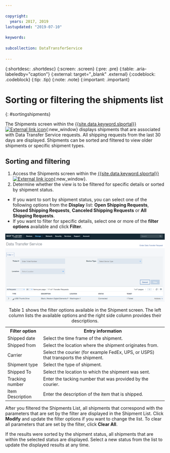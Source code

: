 ```yaml
---

copyright:
  years: 2017, 2019
lastupdated: "2019-07-10"

keywords:

subcollection: DataTransferService

---
```


{:shortdesc: .shortdesc}
{:screen: .screen}
{:pre: .pre}
{:table: .aria-labeledby="caption"}
{:external: target="_blank" .external}
{:codeblock: .codeblock}
{:tip: .tip}
{:note: .note}
{:important: .important}

# Sorting or filtering the shipments list
{: #sortingshipments}

The Shipments screen within the [{{site.data.keyword.slportal}} ![External link icon](../../icons/launch-glyph.svg "External link icon")](https://control.softlayer.com/){:new_window} displays shipments that are associated with Data Transfer Service requests. All shipping requests from the last 30 days are displayed. Shipments can be sorted and filtered to view older shipments or specific shipment types.

## Sorting and filtering

1. Access the Shipments screen within the [{{site.data.keyword.slportal}} ![External link icon](../../icons/launch-glyph.svg "External link icon")](https://control.softlayer.com/){:new_window}.
2. Determine whether the view is to be filtered for specific details or sorted by shipment status.
  - If you want to sort by shipment status, you can select one of the following options from the **Display** list: **Open Shipping Requests**, **Closed Shipping Requests**, **Canceled Shipping Requests** or **All Shipping Requests**.
  - If you want to filter for specific details, select one or more of the **filter options** available and click **Filter**.


![DTS Shipment Screen](/images/DTSShipmentScreen.png)

<table><caption>Table 1 shows the filter options available in the Shipment screen. The left column lists the available options and the right side column provides their descriptions.</caption>
<tr><th>Filter option</th><th>Entry information</th></tr>
<tr><td>Shipped date</td><td>Select the time frame of the shipment.</td></tr>
<tr><td>Shipped from</td><td>Select the location where the shipment originates from.</td></tr>
<tr><td>Carrier</td><td>Select the courier (for example FedEx, UPS, or USPS) that transports the shipment.</td></tr>
<tr><td>Shipment type</td><td>Select the type of shipment.</td></tr>
<tr><td>Shipped To</td><td>Select the location to which the shipment was sent.</td></tr>
<tr><td>Tracking number</td><td>Enter the tacking number that was provided by the courier.</td></tr>
<tr><td>Item Description</td><td>Enter the description of the item that is shipped.</td></tr>
</table>


After you filtered the Shipments List, all shipments that correspond with the parameters that are set by the filter are displayed in the Shipment List. Click **Modify** and update the filter options if you want to change the list. To clear all parameters that are set by the filter, click **Clear All**.

If the results were sorted by the shipment status, all shipments that are within the selected status are displayed. Select a new status from the list to update the displayed results at any time.
